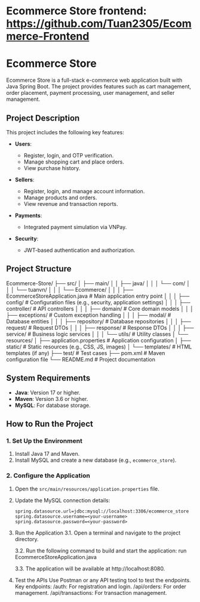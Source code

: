 # Ecommerce Store frontend: https://github.com/Tuan2305/Ecommerce-Frontend

# Ecommerce Store

Ecommerce Store is a full-stack e-commerce web application built with Java Spring Boot. The project provides features such as cart management, order placement, payment processing, user management, and seller management.

## Project Description

This project includes the following key features:

- **Users**:
  - Register, login, and OTP verification.
  - Manage shopping cart and place orders.
  - View purchase history.

- **Sellers**:
  - Register, login, and manage account information.
  - Manage products and orders.
  - View revenue and transaction reports.

- **Payments**:
  - Integrated payment simulation via VNPay.

- **Security**:
  - JWT-based authentication and authorization.

## Project Structure
Ecommerce-Store/
├── src/
│   ├── main/
│   │   ├── java/
│   │   │   └── com/
│   │   │       └── tuanvn/
│   │   │           └── Ecommerce/
│   │   │               ├── EcommerceStoreApplication.java # Main application entry point
│   │   │               ├── config/        # Configuration files (e.g., security, application settings)
│   │   │               ├── controller/    # API controllers
│   │   │               ├── domain/        # Core domain models
│   │   │               ├── exceptions/    # Custom exception handling
│   │   │               ├── modal/         # Database entities
│   │   │               ├── repository/    # Database repositories
│   │   │               ├── request/       # Request DTOs
│   │   │               ├── response/      # Response DTOs
│   │   │               ├── service/       # Business logic services
│   │   │               └── utils/         # Utility classes
│   └── resources/
│       ├── application.properties # Application configuration
│       ├── static/                # Static resources (e.g., CSS, JS, images)
│       └── templates/             # HTML templates (if any)
├── test/                          # Test cases
├── pom.xml                        # Maven configuration file
└── README.md                      # Project documentation

## System Requirements

- **Java**: Version 17 or higher.
- **Maven**: Version 3.6 or higher.
- **MySQL**: For database storage.

## How to Run the Project

### 1. Set Up the Environment

1. Install Java 17 and Maven.
2. Install MySQL and create a new database (e.g., `ecommerce_store`).

### 2. Configure the Application

1. Open the `src/main/resources/application.properties` file.
2. Update the MySQL connection details:

   ```properties
   spring.datasource.url=jdbc:mysql://localhost:3306/ecommerce_store
   spring.datasource.username=<your-username>
   spring.datasource.password=<your-password>

3. Run the Application
    3.1. Open a terminal and navigate to the project directory.

    3.2. Run the following command to build and start the application: run EcommerceStoreApplication.java

    3.3. The application will be available at http://localhost:8080.

4. Test the APIs
Use Postman or any API testing tool to test the endpoints.
Key endpoints:
/auth: For registration and login.
/api/orders: For order management.
/api/transactions: For transaction management.
